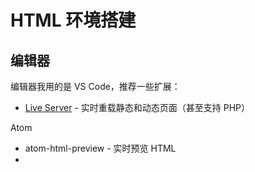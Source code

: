 # HTML 环境搭建

## 编辑器

编辑器我用的是 VS Code，推荐一些扩展：

* [Live Server](https://marketplace.visualstudio.com/items?itemName=ritwickdey.LiveServer) - 实时重载静态和动态页面（甚至支持 PHP）

Atom

* atom-html-preview - 实时预览 HTML
* 


